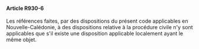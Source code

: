#### Article R930-6

Les références faites, par des dispositions du présent code applicables en Nouvelle-Calédonie, à des dispositions relative à la procédure civile n'y sont applicables que s'il existe une disposition applicable localement ayant le même objet.

